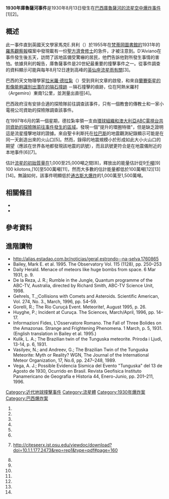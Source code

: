 **1930年庫魯薩河事件**是1930年8月13日發生在[巴西](../Page/巴西.md "wikilink")[庫魯薩河的](https://zh.wikipedia.org/wiki/庫魯薩河 "wikilink")[流星](https://zh.wikipedia.org/wiki/流星 "wikilink")[空中爆炸事件](https://zh.wikipedia.org/wiki/空中爆炸 "wikilink")\[1\]\[2\]。

## 概述

此一事件直到英國天文學家馬克E.貝利（）於1955年在[梵蒂岡圖書館的](https://zh.wikipedia.org/wiki/梵蒂岡圖書館 "wikilink")1931年的[羅馬觀察報](../Page/羅馬觀察報.md "wikilink")檔案中發現載有一份[聖方濟會修士](https://zh.wikipedia.org/wiki/方濟各會 "wikilink")的急件，才被注意到。D'Alviano在事件發生後五天，訪問了該地區備受驚嚇的居民，他們告訴他對所發生事情的害怕。依據貝利的報告，庫魯薩事件是20世紀最重要的撞擊事件之一。從事件調查的資料顯示可能與每年8月12日達到高峰的[英仙座](../Page/英仙座.md "wikilink")[流星雨有關](https://zh.wikipedia.org/wiki/英仙座流星雨 "wikilink")\[3\]。

巴西的天文物理學家[拉米羅·德拉紮](https://zh.wikipedia.org/wiki/拉米羅·德拉紮 "wikilink")（）受到貝利文章的啟發，和來自[蘭賽衛星的影像能夠識別出潛在的](../Page/陸地衛星計畫.md "wikilink")[隕石撞跡](../Page/撞擊結構.md "wikilink") －隕石撞擊的痕跡，位在阿熱米羅村（Argemiro）東南1公里，並測量出直徑\[4\]。

巴西政府沒有安排合適的探險隊前往調查該事件，只有一個教會的傳教士和一家小電視公司資助的探險隊調查該事件。

在1997年6月的第一個星期，德拉紮率領一支由[環球組織和](https://zh.wikipedia.org/wiki/環球 "wikilink")[澳大利亞](https://zh.wikipedia.org/wiki/澳大利亞 "wikilink")[ABC電視台共同資助的探險隊前往事件發生的區域](https://zh.wikipedia.org/wiki/ABC電視台 "wikilink")。發現一個"提升的環圈特徵"，但是缺乏證明這是流星撞擊地球的證據。來自聖卡利斯托在[拉巴斯](../Page/拉巴斯.md "wikilink")的地震觀測紀錄顯示可能是在同一天創造出來的火山口\[5\]。然而，錄得的地震規模小於形成如此大小火山口的期望（應該在世界各地都發現該地震的訊號），而且訊號更符合是在地震儀附近的本地事件\[6\]\[7\]。

估計[流星的初始質量在](https://zh.wikipedia.org/wiki/流星 "wikilink")1,000至25,000噸之間\[8\]，釋放出的能量估計從9[千噸](https://zh.wikipedia.org/wiki/TNT當量 "wikilink")\[9\] 100 kilotons,\[10\]至500萬噸\[11\]，然而大多數的估計能量都低於100萬噸\[12\]\[13\]\[14\]。無論如何，該事件明顯低於[通古斯大爆炸](../Page/通古斯大爆炸.md "wikilink")的1,000萬至1,500萬噸。

## 相關條目

  -
  -
## 參考資料

## 進階讀物

  - <http://alias.estadao.com.br/noticias/geral,estrondo--na-selva,1760865>
  - Bailey, Mark E. et al. 1995. The Observatory Vol. 115 (1128), pp. 250–253
  - Daily Herald. Menace of meteors like huge bombs from space. 6 Mar 1931, p. 9.
  - De la Reza, J. R.; Rumble in the Jungle, Quantum programme of the ABC-TV, Australia, directed by Richard Smith, ABC-TV Science Unit, 1998.
  - Gehrels, T.,;Collisions with Comets and Asteroids. Scientific American, Vol. 274, No. 3., March, 1996, pp. 54–59.
  - Gorelli, R.; The Rio Curuçá Event. Meteorite\!, August 1995, p. 26.
  - Huyghe, P.; Incident at Curuça. The Sciences, March/April, 1996, pp. 14–17.
  - Informazioni Fides, L'Osservatore Romano. The Fall of Three Bolides on the Amazonas. Strange and Frightening Phenomena. 1 March, p. 5, 1931. (English translation in Bailey et al. 1995.)
  - Kulik, L. A.; The Brazilian twin of the Tunguska meteorite. Priroda i Ljudi, 13-14, p. 6, 1931.
  - Vasilyev, N.; and Andreev, G.; The Brazilian Twin of the Tunguska Meteorite: Myth or Reality? WGN, The Journal of the International Meteor Organization, 17, No.6, pp. 247–248, 1989.
  - Vega, A. J.; Possible Evidencia Sismica del Evento "Tunguska" del 13 de Agosto de 1930, Ocurrido en Brasil. Revista Geofisica Instituto Panamericano de Geografia e Historia 44, Enero-Junio, pp. 201–211, 1996.

[Category:近代地球撞擊事件](https://zh.wikipedia.org/wiki/Category:近代地球撞擊事件 "wikilink") [Category:流星體](https://zh.wikipedia.org/wiki/Category:流星體 "wikilink") [Category:1930年爆炸案](https://zh.wikipedia.org/wiki/Category:1930年爆炸案 "wikilink") [Category:巴西爆炸案](https://zh.wikipedia.org/wiki/Category:巴西爆炸案 "wikilink")

1.
2.
3.
4.
5.
6.
7.  <http://citeseerx.ist.psu.edu/viewdoc/download?doi=10.1.1.177.2473&rep=rep1&type=pdf#page=160>

8.
9.
10.
11.
12.
13.
14.